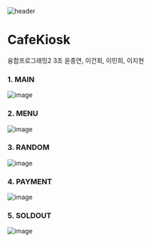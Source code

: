 ![header](https://capsule-render.vercel.app/api?type=모양&color=auto&height=높이&section=header&text=텍스트&fontSize=폰트크기)
# CafeKiosk 
융합프로그래밍2 3조
윤종연, 이건회, 이민희, 이지현


### 1. MAIN
 ![image](https://user-images.githubusercontent.com/101785677/170823483-2c145dad-e3c8-460a-8492-868bd83eb34b.png)

### 2. MENU
 ![image](https://user-images.githubusercontent.com/101785677/170823493-fa69f931-33d9-450c-8582-438b83da7208.png)
   
### 3. RANDOM
  ![image](https://user-images.githubusercontent.com/101785677/170823522-27de4945-794f-4b52-ba6c-957340b962a3.png)
  
### 4. PAYMENT
  ![image](https://user-images.githubusercontent.com/101785677/170823530-3f258353-ba8f-4655-897a-0d4f9f845c14.png)

### 5. SOLDOUT
![image](https://user-images.githubusercontent.com/101785677/171639531-ddf7e46e-ffa9-4e88-ad37-a90da74d3d65.png)
